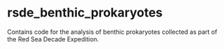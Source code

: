 # rsde_benthic_prokaryotes
Contains code for the analysis of benthic prokaryotes collected as part of the Red Sea Decade Expedition.
